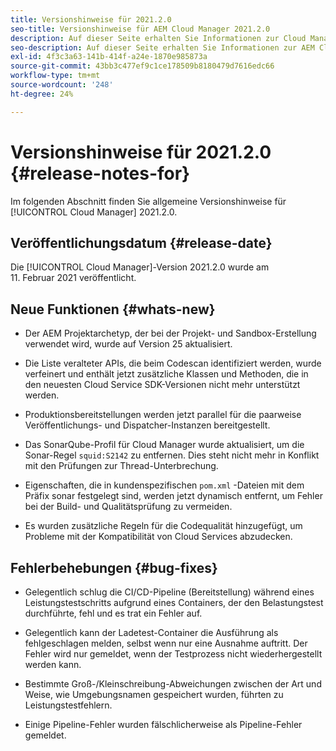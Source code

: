 ```yaml
---
title: Versionshinweise für 2021.2.0
seo-title: Versionshinweise für AEM Cloud Manager 2021.2.0
description: Auf dieser Seite erhalten Sie Informationen zur Cloud Manager-Version 2021.2.0.
seo-description: Auf dieser Seite erhalten Sie Informationen zur AEM Cloud Manager-Version 2021.2.0.
exl-id: 4f3c3a63-141b-414f-a24e-1870e985873a
source-git-commit: 43bb3c477ef9c1ce178509b8180479d7616edc66
workflow-type: tm+mt
source-wordcount: '248'
ht-degree: 24%

---
```


# Versionshinweise für 2021.2.0 {#release-notes-for}

Im folgenden Abschnitt finden Sie allgemeine Versionshinweise für [!UICONTROL Cloud Manager] 2021.2.0.

## Veröffentlichungsdatum {#release-date}

Die [!UICONTROL Cloud Manager]-Version 2021.2.0 wurde am 11. Februar 2021 veröffentlicht.

## Neue Funktionen {#whats-new}

* Der AEM Projektarchetyp, der bei der Projekt- und Sandbox-Erstellung verwendet wird, wurde auf Version 25 aktualisiert.

* Die Liste veralteter APIs, die beim Codescan identifiziert werden, wurde verfeinert und enthält jetzt zusätzliche Klassen und Methoden, die in den neuesten Cloud Service SDK-Versionen nicht mehr unterstützt werden.

* Produktionsbereitstellungen werden jetzt parallel für die paarweise Veröffentlichungs- und Dispatcher-Instanzen bereitgestellt.

* Das SonarQube-Profil für Cloud Manager wurde aktualisiert, um die Sonar-Regel `squid:S2142` zu entfernen. Dies steht nicht mehr in Konflikt mit den Prüfungen zur Thread-Unterbrechung.

* Eigenschaften, die in kundenspezifischen `pom.xml` -Dateien mit dem Präfix sonar festgelegt sind, werden jetzt dynamisch entfernt, um Fehler bei der Build- und Qualitätsprüfung zu vermeiden.

* Es wurden zusätzliche Regeln für die Codequalität hinzugefügt, um Probleme mit der Kompatibilität von Cloud Services abzudecken.

## Fehlerbehebungen {#bug-fixes}

* Gelegentlich schlug die CI/CD-Pipeline (Bereitstellung) während eines Leistungstestschritts aufgrund eines Containers, der den Belastungstest durchführte, fehl und es trat ein Fehler auf.

* Gelegentlich kann der Ladetest-Container die Ausführung als fehlgeschlagen melden, selbst wenn nur eine Ausnahme auftritt. Der Fehler wird nur gemeldet, wenn der Testprozess nicht wiederhergestellt werden kann.

* Bestimmte Groß-/Kleinschreibung-Abweichungen zwischen der Art und Weise, wie Umgebungsnamen gespeichert wurden, führten zu Leistungstestfehlern.

* Einige Pipeline-Fehler wurden fälschlicherweise als Pipeline-Fehler gemeldet.
